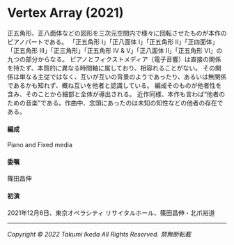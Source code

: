 # Vertex Array (2021)

正五角形、正八面体などの図形を三次元空間内で様々に回転させたものが本作のピアノパートである。
「正五角形 I」「正八面体 I」「正五角形 II」「正四面体」「正五角形 III」「正三角形」「正五角形 IV & V」「正八面体 II」「正五角形 VI」の九つの部分からなる。
ピアノとフィクストメディア（電子音響）は直接の関係を持たず、本質的に異なる時間軸に属しており、相容れることがない。
その関係は単なる主従ではなく、互いが互いの背景のようであったり、あるいは無関係であるかも知れず、概ね互いを他者と認識している。
編成そのものが他者性を含み、そのことから細部と全体が導出される。
近作同様、本作も言わば“他者のための音楽”である。作曲中、念頭にあったのは未知の知性などの他者の存在である。

#### 編成
Piano and Fixed media

#### 委嘱
篠田昌伸

#### 初演
2021年12月6日、東京オペラシティ リサイタルホール、篠田昌伸・北爪裕道

---
*Copyright © 2022 Takumi Ikeda All Rights Reserved. 禁無断転載*